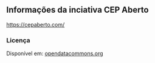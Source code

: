 ## Informações da inciativa CEP Aberto
https://cepaberto.com/

### Licença 
Disponível em: <a href="https://opendatacommons.org/licenses/odbl/1-0/">opendatacommons.org</a>
